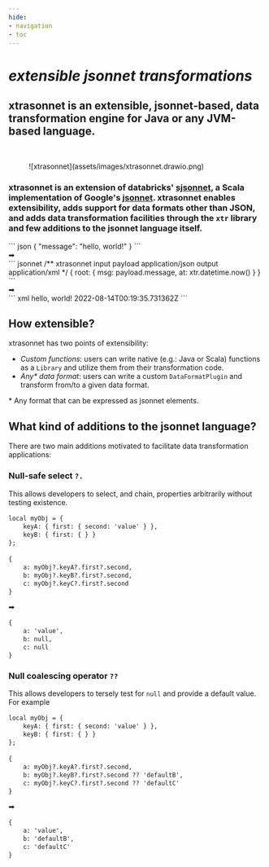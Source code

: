 ```yaml
---
hide:
- navigation
- toc
---
```


# **_extensible jsonnet transformations_**

## xtrasonnet is an extensible, jsonnet-based, data transformation engine for Java or any JVM-based language. 

<br/>

<figure markdown>
![xtrasonnet](assets/images/xtrasonnet.drawio.png)
</figure>

### xtrasonnet is an extension of databricks' [sjsonnet](https://github.com/databricks/sjsonnet), a Scala implementation of Google's [jsonnet](https://github.com/google/jsonnet). xtrasonnet enables extensibility, adds support for data formats other than JSON, and adds data transformation facilities through the `xtr` library and few additions to the jsonnet language itself.

<div class="container p-0">
    <div class="row">
        <div class="col-5 d-flex flex-column">
            ``` json
            {
                "message": "hello, world!"
            }
            ```
        </div>
        <div class="col-2 d-flex justify-content-center align-items-center">
            ➡
        </div>
        <div class="col-5">
            ``` jsonnet
            /** xtrasonnet
            input payload application/json
            output application/xml
            */
            {
                root: {
                    msg: payload.message,
                    at: xtr.datetime.now()
                }
            }
            ```
        </div>
    </div>
    <div class="row d-flex justify-content-center">
        ➡
    </div>
    <div class="row">
        <div class="col">
            ``` xml
            <?xml version='1.0' encoding='UTF-8'?>
            <root>
                <msg>hello, world!</msg>
                <at>2022-08-14T00:19:35.731362Z</at>
            </root>
            ```
        </div>
    </div>
</div>

## How extensible?
xtrasonnet has two points of extensibility:

* _Custom functions_: users can write native (e.g.: Java or Scala) functions as a `Library` and utilize them from their transformation code.
* _Any* data format_: users can write a custom `DataFormatPlugin` and transform from/to a given data format.

\* Any format that can be expressed as jsonnet elements.

## What kind of additions to the jsonnet language?
There are two main additions motivated to facilitate data transformation applications:

### Null-safe select `?.`
This allows developers to select, and chain, properties arbitrarily without testing existence.

```jsonnet
local myObj = {
    keyA: { first: { second: 'value' } },
    keyB: { first: { } }
};

{
    a: myObj?.keyA?.first?.second,
    b: myObj?.keyB?.first?.second,
    c: myObj?.keyC?.first?.second
}
```

➡

```jsonnet
{
    a: 'value',
    b: null,
    c: null
}
```



### Null coalescing operator `??`
This allows developers to tersely test for `null` and provide a default value. For example

```jsonnet
local myObj = {
    keyA: { first: { second: 'value' } },
    keyB: { first: { } }
};

{
    a: myObj?.keyA?.first?.second,
    b: myObj?.keyB?.first?.second ?? 'defaultB',
    c: myObj?.keyC?.first?.second ?? 'defaultC'
}
```

➡

```jsonnet
{
    a: 'value',
    b: 'defaultB',
    c: 'defaultC'
}
```
